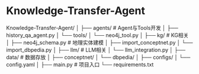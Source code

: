 # Knowledge-Transfer-Agent

Knowledge-Transfer-Agent/
│
├── agents/                # Agent与Tools开发
│   ├── history_qa_agent.py
│   └── tools/
│       └── neo4j_tool.py
│
├── kg/                    # KG相关
│   ├── neo4j_schema.py    # 地理实体建模
│   ├── import_conceptnet.py
│   └── import_dbpedia.py
│
├── llm/                   # LLM相关
│   └── llm_integration.py
│
├── data/                  # 数据存放
│   ├── conceptnet/
│   └── dbpedia/
│
├── configs/
│   └── config.yaml
│
├── main.py                # 项目入口
└── requirements.txt
